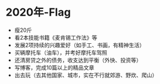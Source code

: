 # 2020年-Flag



* 瘦20斤
* 看2本技能书籍《麦肯锡工作法》等
* 发展2项持续的兴趣爱好（如手工、书画，有精神生活）
* 买辆摩托车（油车），并考好摩托车驾照
* 还清房贷之外的债务，收支达到平衡（外快、投资等）
* 写博客，完成10篇以上的精品文章
* 出去玩（去其他国家、城市，实在不行就郊游、野炊、爬山）
